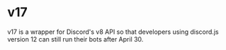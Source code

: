 # v17
v17 is a wrapper for Discord's v8 API so that developers using discord.js version 12 can still run their bots after April 30.
